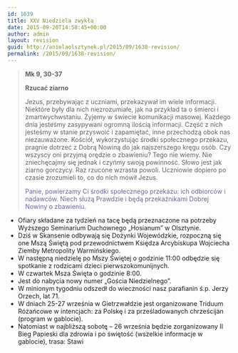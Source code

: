 ```yaml
---
id: 1639
title: XXV Niedziela zwykła
date: 2015-09-20T14:58:45+00:00
author: admin
layout: revision
guid: http://anielaolsztynek.pl/2015/09/1638-revision/
permalink: /2015/09/1638-revision/
---
```

> **Mk 9, 30-37**
> 
> **Rzucać ziarno**
> 
> Jezus, przebywając z uczniami, przekazywał im wiele informacji. Niektóre były dla nich niezrozumiałe, jak na przykład ta o śmierci i zmartwychwstaniu. Żyjemy w świecie komunikacji masowej. Każdego dnia jesteśmy zasypywani ogromną ilością informacji. Część z nich jesteśmy w stanie przyswoić i zapamiętać, inne przechodzą obok nas niezauważone. Kościół, wykorzystując środki społecznego przekazu, pragnie dotrzeć z Dobrą Nowiną do jak najszerszego kręgu osób. Czy wszyscy oni przyjmą orędzie o zbawieniu? Tego nie wiemy. Nie zniechęcajmy się jednak i czyńmy swoją powinność. Słowo jest jak ziarno gorczycy. Raz rzucone wzrasta powoli. Uczniowie dopiero po czasie zrozumieli to, co do nich mówił Jezus.
> 
> <span style="color: #666699;">Panie, powierzamy Ci środki społecznego przekazu: ich odbiorców i nadawców. Niech służą Prawdzie i będą przekaźnikami Dobrej Nowiny o zbawieniu.</span>

  * Ofiary składane za tydzień na tacę będą przeznaczone na potrzeby Wyższego Seminarium Duchownego &#8222;Hosianum&#8221; w Olsztynie.
  * Dziś w Skansenie odbywają się Dożynki Wojewódzkie, rozpoczną się one Mszą Świętą pod przewodnictwem Księdza Arcybiskupa Wojciecha Ziemby Metropolity Warmińskiego.
  * W następną niedzielę po Mszy Świętej o godzinie 11:00 odbędzie się spotkanie z rodzicami dzieci pierwszokomunijnych.
  * W czwartek Msza Święta o godzinie 8:00.
  * Jest do nabycia nowy numer &#8222;Gościa Niedzielnego&#8221;.
  * W minionym tygodniu odszedł do wieczności nasz parafianin ś.p. Jerzy Orzech, lat 71.
  * W dniach 25-27 września w Gietrzwałdzie jest organizowane Triduum Różańcowe w intencjach: za Polskę i za prześladowanych chrześcijan (program w gablocie).
  * Natomiast w najbliższą sobotę &#8211; 26 września będzie zorganizowany II Bieg Papieski dla zdrowia i po świętość (wszelkie informacje w gablocie), trasa: Stawi